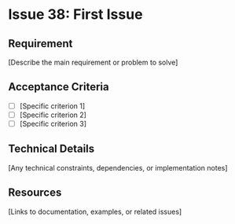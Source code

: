 # Issue 38: First Issue

## Requirement
[Describe the main requirement or problem to solve]

## Acceptance Criteria
- [ ] [Specific criterion 1]
- [ ] [Specific criterion 2]
- [ ] [Specific criterion 3]

## Technical Details
[Any technical constraints, dependencies, or implementation notes]

## Resources
[Links to documentation, examples, or related issues]
